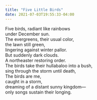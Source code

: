 ```yaml
---
title: "Five Little Birds"
date: 2021-07-03T19:55:33-04:00
---
```


Five birds, radiant like rainbows\
under December sun.\
The evergreens, their usual color,\
the lawn still green,\
lingering against winter pallor.\
But suddenly dark clouds. \
A northeaster restoring order.\
The birds take their hullabaloo into a bush,\
sing through the storm until death,\
The birds are me,\
caught in a storm,\
dreaming of a distant sunny kingdom—\
only songs sustain their longing.

